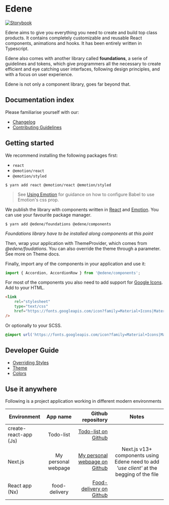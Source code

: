 # Edene

[![Storybook](https://cdn.jsdelivr.net/gh/storybooks/brand@master/badge/badge-storybook.svg)](https://main--62ed74f612c78f7bbe13743e.chromatic.com)

Edene aims to give you everything you need to create and build top class products. It contains completely customizable and reusable React components, animations and hooks. It has been entirely written in Typescript.

Edene also comes with another library called **foundations**, a serie of guidelines and tokens, which give programmers all the necessary to create efficient and eye catching user interfaces, following design principles, and with a focus on user experience.

Edene is not only a component library, goes far beyond that.

## Documentation index

Please familiarise yourself with our:

-   [Changelog](https://main--62ed74f612c78f7bbe13743e.chromatic.com/?path=/story/changelog--page)
-   [Contributing Guidelines](https://main--62ed74f612c78f7bbe13743e.chromatic.com/?path=/story/contributing-guidelines--page)

## Getting started

We recommend installing the following packages first:

-   `react`
-   `@emotion/react`
-   `@emotion/styled`

```shell
$ yarn add react @emotion/react @emotion/styled
```

> See [Using Emotion](https://guardian.github.io/source/?path=/docs/docs-04-using-emotion--page) for guidance on how to configure Babel to use Emotion's css prop.

We publish the library with components written in [React](https://reactjs.org/) and [Emotion](https://emotion.sh/). You can use your favourite package manager.

```shell
$ yarn add @edene/foundations @edene/components
```

_Foundations library have to be installed along components at this point_

Then, wrap your application with ThemeProvider, which comes from _@edene/foudations_. You can also override the theme through a parameter. See more on Theme docs.

Finally, import any of the components in your application and use it:

```typescript
import { Accordion, AccordionRow } from '@edene/components';
```

For most of the components you also need to add support for [Google Icons](https://fonts.google.com/icons?selected=Material+Icons). Add to your HTML.

```html
<link
    rel="stylesheet"
    type="text/css"
    href="https://fonts.googleapis.com/icon?family=Material+Icons|Material+Icons+Outlined"
/>
```

Or optionally to your SCSS.

```scss
@import url('https://fonts.googleapis.com/icon?family=Material+Icons|Material+Icons+Outlined');
```

## Developer Guide

-   [Overriding Styles](https://main--62ed74f612c78f7bbe13743e.chromatic.com/?path=/story/developer-guide-overriding-styles--page)
-   [Theme](https://main--62ed74f612c78f7bbe13743e.chromatic.com/?path=/story/developer-guide-theme--page)
-   [Colors](https://main--62ed74f612c78f7bbe13743e.chromatic.com/?path=/story/developer-guide--page)

## Use it anywhere

Following is a project application working in different modern environments

| Environment           |      App name       |                                                                           Github repository |                                           Notes                                           |
| --------------------- | :-----------------: | ------------------------------------------------------------------------------------------: | :---------------------------------------------------------------------------------------: |
| create-react-app (Js) |      Todo-list      |                                [Todo-list on Github](https://github.com/aLosada7/todo-list) |                                                                                           |
| Next.js               | My personal webpage |               [My personal webpage on Github](https://github.com/aLosada7/personal-webpage) | Next.js v13+ components using Edene need to add _'use client'_ at the begging of the file |
| React app (Nx)        |    food-delivery    | [Food-delivery on Github](https://github.com/aLosada7/edene/tree/master/apps/food-delivery) |                                                                                           |
